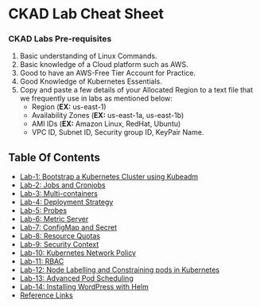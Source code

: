 
# CKAD Lab Cheat Sheet

### CKAD Labs Pre-requisites
1. Basic understanding of Linux Commands.
2. Basic knowledge of a Cloud platform such as AWS.
3. Good to have an AWS-Free Tier Account for Practice.
4. Good Knowledge of Kubernetes Essentials.
5. Copy and paste a few details of your Allocated Region to a text file that we frequently use in labs as mentioned below:
     - Region (**EX:** us-east-1)
     - Availability Zones (**EX:** us-east-1a, us-east-1b)
     - AMI IDs (**EX:** Amazon Linux, RedHat, Ubuntu)
     - VPC ID, Subnet ID, Security group ID, KeyPair Name.

## Table Of Contents
* [Lab-1: Bootstrap a Kubernetes Cluster using Kubeadm](https://github.com/Mehar-Nafis/CKAD/blob/main/Bootstrap%20a%20Kubernetes%20Cluster%20using%20Kubeadm.md)
* [Lab-2: Jobs and Cronjobs](https://github.com/Mehar-Nafis/CKAD/blob/main/Jobs%20and%20Cronjobs.md)
* [Lab-3: Multi-containers](https://github.com/Mehar-Nafis/CKAD/blob/main/Multi-containers.md)
* [Lab-4: Deployment Strategy](https://github.com/Mehar-Nafis/CKAD/blob/main/Deployment%20Strategy.md)
* [Lab-5: Probes](https://github.com/Mehar-Nafis/CKAD/blob/main/Probes.md)
* [Lab-6: Metric Server](https://github.com/Mehar-Nafis/CKAD/blob/main/Metric%20Server.md)
* [Lab-7: ConfigMap and Secret](https://github.com/Mehar-Nafis/CKAD/blob/main/ConfigMap%20and%20Secret.md)
* [Lab-8: Resource Quotas](https://github.com/Mehar-Nafis/CKAD/blob/main/Resource%20Quotas.md)
* [Lab-9: Security Context](https://github.com/Mehar-Nafis/CKAD/blob/main/Security%20Context.md)
* [Lab-10: Kubernetes Network Policy](https://github.com/Mehar-Nafis/CKAD/blob/main/Kubernetes%20Network%20Policy.md)
* [Lab-11: RBAC](https://github.com/Mehar-Nafis/CKAD/blob/main/RBAC.md)
* [Lab-12: Node Labelling and Constraining pods in Kubernetes](https://github.com/Mehar-Nafis/CKAD/blob/main/Node%20Labelling%20and%20Constraining%20pods%20in%20Kubernetes.md)
* [Lab-13: Advanced Pod Scheduling](https://github.com/Mehar-Nafis/CKAD/blob/main/Advanced%20Pod%20Scheduling.md)
* [Lab-14: Installing WordPress with Helm](https://github.com/Mehar-Nafis/CKAD/blob/main/Installing%20WordPress%20with%20Helm.md)
* [Reference Links](https://github.com/Mehar-Nafis/CKAD/blob/main/Reference%20Links.md)
